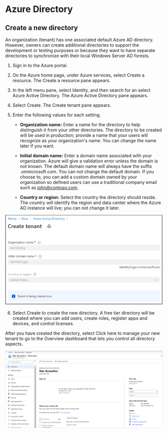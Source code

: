 # Azure Directory 

## Create a new directory

An organization (tenant) has one associated default Azure AD directory. However, owners can create additional directories to support the development or testing purposes or because they want to have separate directories to synchronize with their local Windows Server AD forests.

1) Sign in to the Azure portal.

2) On the Azure home page, under Azure services, select Create a resource. The Create a resource pane appears.

3) In the left menu pane, select Identity, and then search for an select Azure Active Directory. The Azure Active Directory pane appears.

4) Select Create. The Create tenant pane appears.

5) Enter the following values for each setting.

   - **Organization name:** Enter a name for the directory to help distinguish it from your other directories. The directory to be created will be used in production; provide a name that your users will recognize as your organization's name. You can change the name later if you want.

   - **Initial domain name:** Enter a domain name associated with your organization. Azure will give a validation error unless the domain is not known. The default domain name will always have the suffix .onmicrosoft.com. You can not change the default domain. If you choose to, you can add a custom domain owned by your organization so defined users can use a traditional company email such as john@contoso.com.

   - **Country or region:** Select the country the directory should reside. The country will identify the region and data center where the Azure AD instance will live; you can not change it later.

![](https://github.com/amarnadh19/books/blob/main/images/az_ad_directory_1.png?)

6) Select Create to create the new directory. A free tier directory will be created where you can add users, create roles, register apps and devices, and control licenses.

After you have created the directory, select Click here to manage your new tenant to go to the Overview dashboard that lets you control all directory aspects.

![](https://github.com/amarnadh19/books/blob/main/images/az_ad_directory_2.png?)

